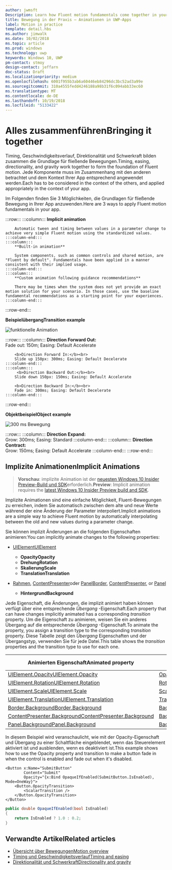 ```yaml
---
author: jwmsft
Description: Learn how Fluent motion fundamentals come together in your app.
title: Bewegung in der Praxis – Animationen in UWP-Apps
label: Motion in practice
template: detail.hbs
ms.author: jimwalk
ms.date: 10/02/2018
ms.topic: article
ms.prod: windows
ms.technology: uwp
keywords: Windows 10, UWP
pm-contact: stmoy
design-contact: jeffarn
doc-status: Draft
ms.localizationpriority: medium
ms.openlocfilehash: 6001f955b3ab6a60446eb84296dc3bc52ad3a99e
ms.sourcegitcommit: 310a4555fedd4246188a98b31f6c094abb33ec60
ms.translationtype: MT
ms.contentlocale: de-DE
ms.lasthandoff: 10/19/2018
ms.locfileid: "5133422"
---
```

# <a name="bringing-it-together"></a><span data-ttu-id="dd3fc-103">Alles zusammenführen</span><span class="sxs-lookup"><span data-stu-id="dd3fc-103">Bringing it together</span></span>

<span data-ttu-id="dd3fc-104">Timing, Geschwindigkeitsverlauf, Direktionalität und Schwerkraft bilden zusammen die Grundlage für fließende Bewegungen.</span><span class="sxs-lookup"><span data-stu-id="dd3fc-104">Timing, easing, directionality, and gravity work together to form the foundation of Fluent motion.</span></span> <span data-ttu-id="dd3fc-105">Jede Komponente muss im Zusammenhang mit den anderen betrachtet und dem Kontext Ihrer App entsprechend angewendet werden.</span><span class="sxs-lookup"><span data-stu-id="dd3fc-105">Each has to be considered in the context of the others, and applied appropriately in the context of your app.</span></span>

<span data-ttu-id="dd3fc-106">Im Folgenden finden Sie 3 Möglichkeiten, die Grundlagen für fließende Bewegung in Ihrer App anzuwenden.</span><span class="sxs-lookup"><span data-stu-id="dd3fc-106">Here are 3 ways to apply Fluent motion fundamentals in your app.</span></span>

:::row:::
    :::column:::
        **Implicit animation**

        Automatic tween and timing between values in a parameter change to achieve very simple Fluent motion using the standardized values.
    :::column-end:::
    :::column:::
        **Built-in animation**

        System components, such as common controls and shared motion, are "Fluent by default". Fundamentals have been applied in a manner consistent with their implied usage.
    :::column-end:::
    :::column:::
        **Custom animation following guidance recommendations**

        There may be times when the system does not yet provide an exact motion solution for your scenario. In those cases, use the baseline fundamental recommendations as a starting point for your experiences.
    :::column-end:::
:::row-end:::

**<span data-ttu-id="dd3fc-107">Beispielübergang</span><span class="sxs-lookup"><span data-stu-id="dd3fc-107">Transition example</span></span>**

![funktionelle Animation](images/pageRefresh.gif)

:::row:::
    :::column:::
        <b>Direction Forward Out:</b><br>
        Fade out: 150m; Easing: Default Accelerate

        <b>Direction Forward In:</b><br>
        Slide up 150px: 300ms; Easing: Default Decelerate
    :::column-end:::
    :::column:::
         <b>Direction Backward Out:</b><br>
        Slide down 150px: 150ms; Easing: Default Accelerate

        <b>Direction Backward In:</b><br>
        Fade in: 300ms; Easing: Default Decelerate
    :::column-end:::
:::row-end:::

**<span data-ttu-id="dd3fc-109">Objektbeispiel</span><span class="sxs-lookup"><span data-stu-id="dd3fc-109">Object example</span></span>**

 ![300 ms Bewegung](images/control.gif)

:::row:::
    :::column:::
        <b>Direction Expand:</b><br>
        Grow: 300ms; Easing: Standard
    :::column-end:::
    :::column:::
        <b>Direction Contract:</b><br>
        Grow: 150ms; Easing: Default Accelerate
    :::column-end:::
:::row-end:::

## <a name="implicit-animations"></a><span data-ttu-id="dd3fc-111">Implizite Animationen</span><span class="sxs-lookup"><span data-stu-id="dd3fc-111">Implicit Animations</span></span>

> <span data-ttu-id="dd3fc-112">**Vorschau**: implizite Animation ist der [neuesten Windows 10 Insider Preview-Build und SDK](https://insider.windows.com/for-developers/)erforderlich.</span><span class="sxs-lookup"><span data-stu-id="dd3fc-112">**Preview**: Implicit animation requires the [latest Windows 10 Insider Preview build and SDK](https://insider.windows.com/for-developers/).</span></span>

<span data-ttu-id="dd3fc-113">Implizite Animationen sind eine einfache Möglichkeit, Fluent-Bewegungen zu erreichen, indem Sie automatisch zwischen dem alte und neue Werte während der eine Änderung der Parameter interpoliert.</span><span class="sxs-lookup"><span data-stu-id="dd3fc-113">Implicit animations are a simple way to achieve Fluent motion by automatically interpolating between the old and new values during a parameter change.</span></span>

<span data-ttu-id="dd3fc-114">Sie können implizit Änderungen an die folgenden Eigenschaften animieren:</span><span class="sxs-lookup"><span data-stu-id="dd3fc-114">You can implicitly animate changes to the following properties:</span></span>

- [<span data-ttu-id="dd3fc-115">UIElement</span><span class="sxs-lookup"><span data-stu-id="dd3fc-115">UIElement</span></span>](/uwp/api/windows.ui.xaml.uielement)
  - **<span data-ttu-id="dd3fc-116">Opacity</span><span class="sxs-lookup"><span data-stu-id="dd3fc-116">Opacity</span></span>**
  - **<span data-ttu-id="dd3fc-117">Drehung</span><span class="sxs-lookup"><span data-stu-id="dd3fc-117">Rotation</span></span>**
  - **<span data-ttu-id="dd3fc-118">Skalierung</span><span class="sxs-lookup"><span data-stu-id="dd3fc-118">Scale</span></span>**
  - **<span data-ttu-id="dd3fc-119">Translation</span><span class="sxs-lookup"><span data-stu-id="dd3fc-119">Translation</span></span>**

- <span data-ttu-id="dd3fc-120">[Rahmen](/uwp/api/windows.ui.xaml.controls.border), [ContentPresenter](/uwp/api/windows.ui.xaml.controls.contentpresenter)oder [Panel](/uwp/api/windows.ui.xaml.controls.panel)</span><span class="sxs-lookup"><span data-stu-id="dd3fc-120">[Border](/uwp/api/windows.ui.xaml.controls.border), [ContentPresenter](/uwp/api/windows.ui.xaml.controls.contentpresenter), or [Panel](/uwp/api/windows.ui.xaml.controls.panel)</span></span>
  - **<span data-ttu-id="dd3fc-121">Hintergrund</span><span class="sxs-lookup"><span data-stu-id="dd3fc-121">Background</span></span>**

<span data-ttu-id="dd3fc-122">Jede Eigenschaft, die Änderungen, die implizit animiert haben können verfügt über eine entsprechende _Übergang_ -Eigenschaft.</span><span class="sxs-lookup"><span data-stu-id="dd3fc-122">Each property that can have changes implicitly animated has a corresponding _transition_ property.</span></span> <span data-ttu-id="dd3fc-123">Um die Eigenschaft zu animieren, weisen Sie ein anderes Übergang auf die entsprechende _Übergang_ -Eigenschaft.</span><span class="sxs-lookup"><span data-stu-id="dd3fc-123">To animate the property, you assign a transition type to the corresponding _transition_ property.</span></span> <span data-ttu-id="dd3fc-124">Diese Tabelle zeigt den _Übergang_ Eigenschaften und der Übergangstyp, verwenden Sie für jede Datei.</span><span class="sxs-lookup"><span data-stu-id="dd3fc-124">This table shows the _transition_ properties and the transition type to use for each one.</span></span>

| <span data-ttu-id="dd3fc-125">Animierten Eigenschaft</span><span class="sxs-lookup"><span data-stu-id="dd3fc-125">Animated property</span></span> | <span data-ttu-id="dd3fc-126">Übergang-Eigenschaft</span><span class="sxs-lookup"><span data-stu-id="dd3fc-126">Transition property</span></span> | <span data-ttu-id="dd3fc-127">Implizite Übergangstyp</span><span class="sxs-lookup"><span data-stu-id="dd3fc-127">Implicit transition type</span></span> |
| -- | -- | -- |
| [<span data-ttu-id="dd3fc-128">UIElement.Opacity</span><span class="sxs-lookup"><span data-stu-id="dd3fc-128">UIElement.Opacity</span></span>](/uwp/api/windows.ui.xaml.uielement.opacity) | [<span data-ttu-id="dd3fc-129">OpacityTransition</span><span class="sxs-lookup"><span data-stu-id="dd3fc-129">OpacityTransition</span></span>](/uwp/api/windows.ui.xaml.uielement.opacitytransition) | [<span data-ttu-id="dd3fc-130">ScalarTransition</span><span class="sxs-lookup"><span data-stu-id="dd3fc-130">ScalarTransition</span></span>](/uwp/api/windows.ui.xaml.scalartransition) |
| [<span data-ttu-id="dd3fc-131">UIElement.Rotation</span><span class="sxs-lookup"><span data-stu-id="dd3fc-131">UIElement.Rotation</span></span>](/uwp/api/windows.ui.xaml.uielement.rotation) | [<span data-ttu-id="dd3fc-132">RotationTransition</span><span class="sxs-lookup"><span data-stu-id="dd3fc-132">RotationTransition</span></span>](/uwp/api/windows.ui.xaml.uielement.rotationtransition) | [<span data-ttu-id="dd3fc-133">ScalarTransition</span><span class="sxs-lookup"><span data-stu-id="dd3fc-133">ScalarTransition</span></span>](/uwp/api/windows.ui.xaml.scalartransition) |
| [<span data-ttu-id="dd3fc-134">UIElement.Scale</span><span class="sxs-lookup"><span data-stu-id="dd3fc-134">UIElement.Scale</span></span>](/uwp/api/windows.ui.xaml.uielement.scale) | [<span data-ttu-id="dd3fc-135">ScaleTransition</span><span class="sxs-lookup"><span data-stu-id="dd3fc-135">ScaleTransition</span></span>](/uwp/api/windows.ui.xaml.uielement.scaletransition) | [<span data-ttu-id="dd3fc-136">Vector3Transition</span><span class="sxs-lookup"><span data-stu-id="dd3fc-136">Vector3Transition</span></span>](/uwp/api/windows.ui.xaml.uielement.vector3transition) |
| [<span data-ttu-id="dd3fc-137">UIElement.Translation</span><span class="sxs-lookup"><span data-stu-id="dd3fc-137">UIElement.Translation</span></span>](/uwp/api/windows.ui.xaml.uielement.scale) | [<span data-ttu-id="dd3fc-138">TranslationTransition</span><span class="sxs-lookup"><span data-stu-id="dd3fc-138">TranslationTransition</span></span>](/uwp/api/windows.ui.xaml.uielement.translationtransition) | [<span data-ttu-id="dd3fc-139">Vector3Transition</span><span class="sxs-lookup"><span data-stu-id="dd3fc-139">Vector3Transition</span></span>](/uwp/api/windows.ui.xaml.uielement.vector3transition) |
| [<span data-ttu-id="dd3fc-140">Border.Background</span><span class="sxs-lookup"><span data-stu-id="dd3fc-140">Border.Background</span></span>](/uwp/api/windows.ui.xaml.controls.border.background) | [<span data-ttu-id="dd3fc-141">BackgroundTransition</span><span class="sxs-lookup"><span data-stu-id="dd3fc-141">BackgroundTransition</span></span>](/uwp/api/windows.ui.xaml.controls.border.backgroundtransition) | [<span data-ttu-id="dd3fc-142">BrushTransition</span><span class="sxs-lookup"><span data-stu-id="dd3fc-142">BrushTransition</span></span>](//uwp/api/windows.ui.xaml.uielement.brushtransition) |
| [<span data-ttu-id="dd3fc-143">ContentPresenter.Background</span><span class="sxs-lookup"><span data-stu-id="dd3fc-143">ContentPresenter.Background</span></span>](/uwp/api/windows.ui.xaml.controls.contentpresenter.background) | [<span data-ttu-id="dd3fc-144">BackgroundTransition</span><span class="sxs-lookup"><span data-stu-id="dd3fc-144">BackgroundTransition</span></span>](/uwp/api/windows.ui.xaml.controls.contentpresenter.backgroundtransition) | [<span data-ttu-id="dd3fc-145">BrushTransition</span><span class="sxs-lookup"><span data-stu-id="dd3fc-145">BrushTransition</span></span>](//uwp/api/windows.ui.xaml.uielement.brushtransition) |
| [<span data-ttu-id="dd3fc-146">Panel.Background</span><span class="sxs-lookup"><span data-stu-id="dd3fc-146">Panel.Background</span></span>](/uwp/api/windows.ui.xaml.controls.panel.background) | [<span data-ttu-id="dd3fc-147">BackgroundTransition</span><span class="sxs-lookup"><span data-stu-id="dd3fc-147">BackgroundTransition</span></span>](/uwp/api/windows.ui.xaml.controls.panel.backgroundtransition)  | [<span data-ttu-id="dd3fc-148">BrushTransition</span><span class="sxs-lookup"><span data-stu-id="dd3fc-148">BrushTransition</span></span>](//uwp/api/windows.ui.xaml.uielement.brushtransition) |

<span data-ttu-id="dd3fc-149">In diesem Beispiel wird veranschaulicht, wie mit der Opacity-Eigenschaft und Übergang zu einer Schaltfläche eingeblendet, wenn das Steuerelement aktiviert ist und ausblenden, wenn es deaktiviert ist.</span><span class="sxs-lookup"><span data-stu-id="dd3fc-149">This example shows how to use the Opacity property and transition to make a button fade in when the control is enabled and fade out when it's disabled.</span></span>

```xaml
<Button x:Name="SubmitButton"
        Content="Submit"
        Opacity="{x:Bind OpaqueIfEnabled(SubmitButton.IsEnabled), Mode=OneWay}">
    <Button.OpacityTransition>
        <ScalarTransition />
    </Button.OpacityTransition>
</Button>
```

```csharp
public double OpaqueIfEnabled(bool IsEnabled)
{
    return IsEnabled ? 1.0 : 0.2;
}
```

## <a name="related-articles"></a><span data-ttu-id="dd3fc-150">Verwandte Artikel</span><span class="sxs-lookup"><span data-stu-id="dd3fc-150">Related articles</span></span>

- [<span data-ttu-id="dd3fc-151">Übersicht über Bewegungen</span><span class="sxs-lookup"><span data-stu-id="dd3fc-151">Motion overview</span></span>](index.md)
- [<span data-ttu-id="dd3fc-152">Timing und Geschwindigkeitsverlauf</span><span class="sxs-lookup"><span data-stu-id="dd3fc-152">Timing and easing</span></span>](timing-and-easing.md)
- [<span data-ttu-id="dd3fc-153">Direktionalität und Schwerkraft</span><span class="sxs-lookup"><span data-stu-id="dd3fc-153">Directionality and gravity</span></span>](directionality-and-gravity.md)